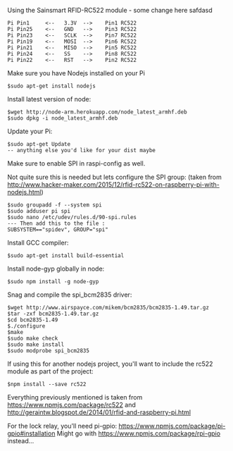 Using the Sainsmart RFID-RC522 module - some change here safdasd
    
    Pi Pin1     <--   3.3V  -->    Pin1 RC522
    Pi Pin25    <--   GND   -->    Pin3 RC522
    Pi Pin23    <--   SCLK  -->    Pin7 RC522
    Pi Pin19    <--   MOSI  -->    Pin6 RC522
    Pi Pin21    <--   MISO  -->    Pin5 RC522
    Pi Pin24    <--   SS    -->    Pin8 RC522
    Pi Pin22    <--   RST   -->    Pin2 RC522

Make sure you have Nodejs installed on your Pi
    
    $sudo apt-get install nodejs

Install latest version of node:

    $wget http://node-arm.herokuapp.com/node_latest_armhf.deb
    $sudo dpkg -i node_latest_armhf.deb

Update your Pi:
    
    $sudo apt-get Update
    -- anything else you'd like for your dist maybe

Make sure to enable SPI in raspi-config as well.

Not quite sure this is needed but lets configure the SPI group: (taken from http://www.hacker-maker.com/2015/12/rfid-rc522-on-raspberry-pi-with-nodejs.html)

    $sudo groupadd -f --system spi
    $sudo adduser pi spi
    $sudo nano /etc/udev/rules.d/90-spi.rules
    --- Then add this to the file :
    SUBSYSTEM=="spidev", GROUP="spi"

Install GCC compiler:
    
    $sudo apt-get install build-essential

Install node-gyp globally in node:
    
    $sudo npm install -g node-gyp

Snag and compile the spi_bcm2835 driver:
    
    $wget http://www.airspayce.com/mikem/bcm2835/bcm2835-1.49.tar.gz
    $tar -zxf bcm2835-1.49.tar.gz
    $cd bcm2835-1.49
    $./configure
    $make
    $sudo make check
    $sudo make install
    $sudo modprobe spi_bcm2835

If using this for another nodejs project, you'll want to include the rc522 module as part of the project:

    $npm install --save rc522

Everything previously mentioned is taken from https://www.npmjs.com/package/rc522 and http://geraintw.blogspot.de/2014/01/rfid-and-raspberry-pi.html

For the lock relay, you'll need pi-gpio: https://www.npmjs.com/package/pi-gpio#installation
Might go with https://www.npmjs.com/package/rpi-gpio instead...
